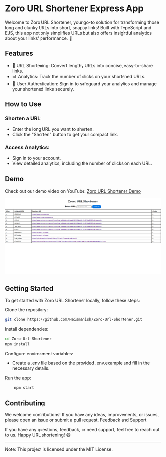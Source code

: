 # Zoro URL Shortener Express App


Welcome to Zoro URL Shortener, your go-to solution for transforming those long and clunky URLs into short, snappy links! Built with TypeScript and EJS, this app not only simplifies URLs but also offers insightful analytics about your links' performance. 🚀

## Features
- 🔗 URL Shortening: Convert lengthy URLs into concise, easy-to-share links.
-  📊 Analytics: Track the number of clicks on your shortened URLs.
- 🔐 User Authentication: Sign in to safeguard your analytics and manage your shortened links securely.


## How to Use

### Shorten a URL:
- Enter the long URL you want to shorten.
- Click the "Shorten" button to get your compact link.

### Access Analytics:
- Sign in to your account.
- View detailed analytics, including the number of clicks on each URL.


## Demo
Check out our demo video on YouTube: [Zoro URL Shortener Demo](https://youtu.be/-w_b6JTXwg4)

<img src="Screenshot from 2023-09-28 20-33-50.png" alt="demo image">

## Getting Started

To get started with Zoro URL Shortener locally, follow these steps:

Clone the repository:
```bash
git clone https://github.com/Heismanish/Zoro-Url-Shortener.git
```

Install dependencies:
```bash
cd Zoro-Url-Shortener
npm install
```

Configure environment variables:

- Create a .env file based on the provided .env.example and fill in the necessary details.

Run the app:
```bash
    npm start
```


## Contributing

We welcome contributions! If you have any ideas, improvements, or issues, please open an issue or submit a pull request.
Feedback and Support


If you have any questions, feedback, or need support, feel free to reach out to us. Happy URL shortening! 😄

---

Note: This project is licensed under the MIT License.

